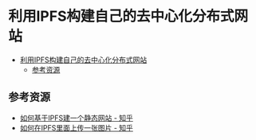 # 利用IPFS构建自己的去中心化分布式网站

<!--ts-->
* [利用IPFS构建自己的去中心化分布式网站](#利用ipfs构建自己的去中心化分布式网站)
   * [参考资源](#参考资源)

<!-- Created by https://github.com/ekalinin/github-markdown-toc -->
<!-- Added by: kuanhsiaokuo, at: Thu Jun 30 11:12:37 CST 2022 -->

<!--te-->

## 参考资源

- [如何基于IPFS建一个静态网站 - 知乎](https://zhuanlan.zhihu.com/p/32869413)
- [如何在IPFS里面上传一张图片 - 知乎](https://zhuanlan.zhihu.com/p/32682117)